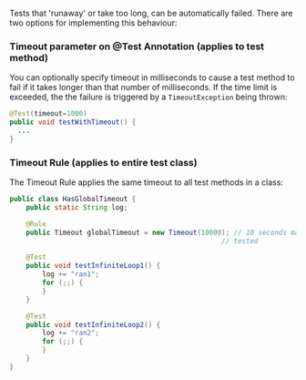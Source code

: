 Tests that 'runaway' or take too long, can be automatically failed.  There are two options for implementing this behaviour:

### Timeout parameter on @Test Annotation (applies to test method)
You can optionally specify timeout in milliseconds to cause a test method to fail if it takes longer than that number of milliseconds.  If the time limit is exceeded, the the failure is triggered by a `TimeoutException` being thrown:

```java
@Test(timeout=1000)
public void testWithTimeout() {
  ...
}
```

### Timeout Rule (applies to entire test class)
The Timeout Rule applies the same timeout to all test methods in a class:

```java
public class HasGlobalTimeout {
    public static String log;

    @Rule
    public Timeout globalTimeout = new Timeout(10000); // 10 seconds max per method
                                                    // tested

    @Test
    public void testInfiniteLoop1() {
        log += "ran1";
        for (;;) {
        }
    }

    @Test
    public void testInfiniteLoop2() {
        log += "ran2";
        for (;;) {
        }
    }
}
```